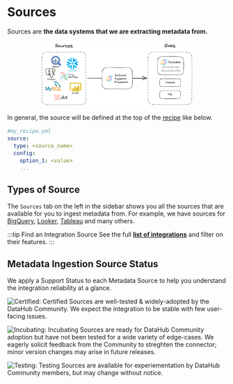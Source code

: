 # Sources

Sources are **the data systems that we are extracting metadata from.**

<p align="center">
  <img width="70%"  src="https://raw.githubusercontent.com/datahub-project/static-assets/main/imgs/sources-sinks.png"/>
</p>

In general, the source will be defined at the top of the [recipe](./recipe_overview.md) like below.

```yaml
#my_recipe.yml
source:
  type: <source_name>
  config:
    option_1: <value>
    ...
```

## Types of Source

The `Sources` tab on the left in the sidebar shows you all the sources that are available for you to ingest metadata from. For example, we have sources for [BigQuery](https://docs.datahub.com/docs/generated/ingestion/sources/bigquery), [Looker](https://docs.datahub.com/docs/generated/ingestion/sources/looker), [Tableau](https://docs.datahub.com/docs/generated/ingestion/sources/tableau) and many others.

:::tip Find an Integration Source
See the full **[list of integrations](https://docs.datahub.com/integrations)** and filter on their features.
:::

## Metadata Ingestion Source Status

We apply a Support Status to each Metadata Source to help you understand the integration reliability at a glance.

![Certified](https://img.shields.io/badge/support%20status-certified-brightgreen): Certified Sources are well-tested & widely-adopted by the DataHub Community. We expect the integration to be stable with few user-facing issues.

![Incubating](https://img.shields.io/badge/support%20status-incubating-blue): Incubating Sources are ready for DataHub Community adoption but have not been tested for a wide variety of edge-cases. We eagerly solicit feedback from the Community to streghten the connector; minor version changes may arise in future releases.

![Testing](https://img.shields.io/badge/support%20status-testing-lightgrey): Testing Sources are available for experiementation by DataHub Community members, but may change without notice.

